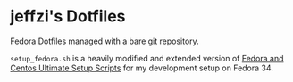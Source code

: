 # jeffzi's Dotfiles

Fedora Dotfiles managed with a bare git repository.

`setup_fedora.sh` is a heavily modified and extended version of 
[Fedora and Centos Ultimate Setup Scripts](https://github.com/David-Else/fedora-ultimate-setup-script)
for my development setup on Fedora 34.


